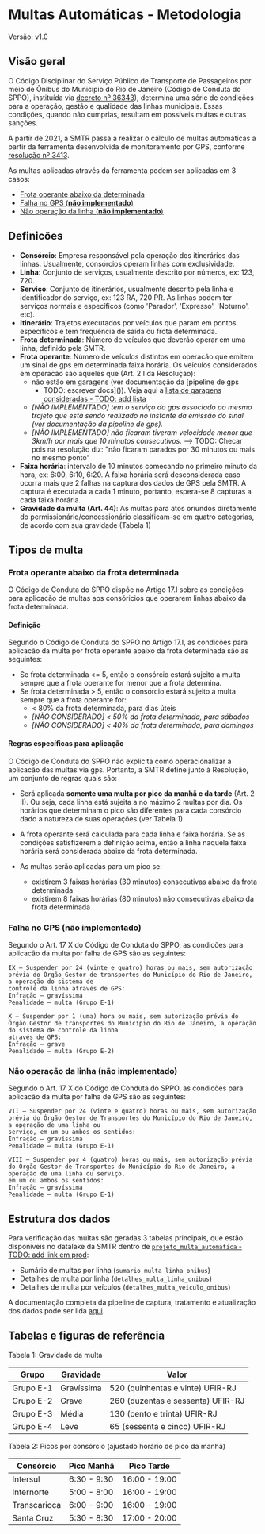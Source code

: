 # Multas Automáticas - Metodologia

Versão: v1.0

## Visão geral

O Código Disciplinar do Serviço Público de Transporte de Passageiros por
meio de Ônibus do Município do Rio de Janeiro (Código de Conduta do SPPO), instituída via [decreto nº
36343](https://doweb.rio.rj.gov.br/apifront/portal/edicoes/imprimir_materia/31457/1900)),
determina uma série de condições para a operação, gestão e qualidade das
linhas municipais. Essas condições, quando não cumprias, resultam em
possíveis multas e outras sanções.

A partir de 2021, a SMTR passa a realizar o cálculo de multas
automáticas a partir da ferramenta desenvolvida de monitoramento por GPS, conforme [resolução nº 3413](https://doweb.rio.rj.gov.br/apifront/portal/edicoes/imprimir_materia/738149/4986).

As multas aplicadas através da ferramenta podem ser aplicadas em 3 casos:

- [Frota operante abaixo da determinada](#frota-operante-abaixo-da-frota-determinada)
- [Falha no GPS (**não implementado**)](#falha-no-gps)
- [Não operação da linha (**não implementado**)](#nao-operacao-da-linha)

## Definicões

- **Consórcio**: Empresa responsável pela operação dos itinerários das linhas. Usualmente, consórcios operam linhas com exclusividade.
- **Linha**: Conjunto de serviços, usualmente descrito por números, ex: 123, 720.
- **Serviço**: Conjunto de itinerários, usualmente descrito pela linha e
  identificador do serviço, ex: 123 RA, 720 PR. As linhas podem ter
  serviços normais e específicos (como 'Parador', 'Expresso', 'Noturno',
  etc).
- **Itinerário**: Trajetos executados por veículos que param em pontos específicos e tem frequência de saída ou frota determinada.
- **Frota determinada**: Número de veículos que deverão operar em uma linha, definido pela SMTR.
- **Frota operante**: Número de veículos distintos em operacão que
  emitem um sinal de gps em determinada faixa horária. Os veículos
  considerados em operacão são aqueles que (Art. 2 I da Resolução):
    - não estão em garagens (ver documentação da [pipeline de gps
      - TODO: escrever docs]()). Veja aqui a [lista de garagens consideradas - TODO: add lista]()
    - *[NÃO IMPLEMENTADO] tem o serviço do gps associado ao mesmo trajeto que está sendo realizado no instante da emissão do sinal (ver documentação da pipeline de gps).*
    - *[NÃO IMPLEMENTADO] não ficaram tiveram velocidade menor que 3km/h
      por mais que 10 minutos consecutivos.* --> TODO: Checar pois na
      resolução diz: "não ficaram parados por 30 minutos ou mais no mesmo
      ponto"
- **Faixa horária**: intervalo de 10 minutos comecando no primeiro
  minuto da hora, ex: 6:00, 6:10, 6:20. A faixa horária será
  desconsiderada caso ocorra mais que 2 falhas na captura dos dados de
  GPS pela SMTR. A captura é executada a cada 1 minuto, portanto,
  espera-se 8 capturas a cada faixa horária.
- **Gravidade da multa (Art. 44)**: As multas para atos oriundos
  diretamente do permissionário/concessionário classificam-se em quatro
  categorias, de acordo com sua gravidade (Tabela 1)

## Tipos de multa

### Frota operante abaixo da frota determinada

O Código de Conduta do SPPO dispõe no Artigo 17.I sobre as condições para
aplicacão de multas aos consóricios que operarem linhas abaixo da frota
determinada.

#### Definição

Segundo o Código de Conduta do SPPO no Artigo 17.I, as condicões para
aplicacão da multa por frota operante abaixo da frota determinada são as seguintes:

- Se frota determinada <= 5, então o consórcio estará sujeito a multa sempre que a frota operante for menor que a frota determina.
- Se frota determinada > 5, então o consórcio estará sujeito a multa sempre que a frota operante for:
    - < 80% da frota determinada, para dias úteis
    - *[NÃO CONSIDERADO] < 50% da frota determinada, para sábados*
    - *[NÃO CONSIDERADO] < 40% da frota determinada, para domingos*
    
#### Regras específicas para aplicação

O Código de Conduta do SPPO não explicita como operacionalizar a
aplicacão das multas via gps. Portanto, a SMTR define junto à Resolução, um conjunto de regras quais são:

- Será aplicada **somente uma multa por pico da manhã e da tarde** (Art.
  2 II). Ou
   seja, cada linha está sujeita a no máximo 2 multas por dia. Os
   horários que determinam o pico são diferentes para cada consórcio
   dado a natureza de suas operações (ver Tabela 1)
- A frota operante será calculada para cada linha e faixa horária.
  Se as condições satisfizerem a definição acima, então a
  linha naquela faixa horária será considerada abaixo da frota
  determinada.

- As multas serão aplicadas para um pico se:
    - existirem 3 faixas horárias (30 minutos) consecutivas abaixo da frota determinada
    - existirem 8 faixas horárias (80 minutos) não consecutivas abaixo da frota determinada

### Falha no GPS (não implementado)

Segundo o Art. 17 X do Código de Conduta do SPPO, as condicões para
aplicacão da multa por falha de GPS são as seguintes:

```
IX – Suspender por 24 (vinte e quatro) horas ou mais, sem autorização prévia do Órgão Gestor de transportes do Município do Rio de Janeiro, a operação do sistema de
controle da linha através de GPS:
Infração – gravíssima
Penalidade – multa (Grupo E-1)

X – Suspender por 1 (uma) hora ou mais, sem autorização prévia do Órgão Gestor de transportes do Município do Rio de Janeiro, a operação do sistema de controle da linha
através de GPS:
Infração – grave
Penalidade – multa (Grupo E-2)
```

### Não operação da linha (não implementado)

Segundo o Art. 17 X do Código de Conduta do SPPO, as condicões para
aplicacão da multa por falha de GPS são as seguintes:

```
VII – Suspender por 24 (vinte e quatro) horas ou mais, sem autorização prévia do Órgão Gestor de Transportes do Município do Rio de Janeiro, a operação de uma linha ou
serviço, em um ou ambos os sentidos:
Infração – gravíssima
Penalidade – multa (Grupo E-1)

VIII – Suspender por 4 (quatro) horas ou mais, sem autorização prévia do Órgão Gestor de Transportes do Município do Rio de Janeiro, a operação de uma linha ou serviço,
em um ou ambos os sentidos:
Infração – gravíssima
Penalidade – multa (Grupo E-1)
```

## Estrutura dos dados

Para verificação das multas são geradas 3 tabelas principais, que estão
disponíveis no datalake da SMTR dentro de [`projeto_multa_automatica` -
TODO: add link em prod]():

- Sumário de multas por linha (`sumario_multa_linha_onibus`)
- Detalhes de multa por linha (`detalhes_multa_linha_onibus`)
- Detalhes de multa por veículos (`detalhes_multa_veiculo_onibus`)

A documentação completa da pipeline de captura, tratamento e atualização
dos dados pode ser lida [aqui](../infra/multas-automaticas.md).

## Tabelas e figuras de referência

Tabela 1: Gravidade da multa

| Grupo | Gravidade | Valor |
| ----- | --------- | ----- |
| Grupo E-1 | Gravíssima | 520 (quinhentas e vinte) UFIR-RJ |
| Grupo E-2 | Grave | 260 (duzentas e sessenta) UFIR-RJ |
| Grupo E-3 | Média | 130 (cento e trinta) UFIR-RJ |
| Grupo E-4 | Leve | 65 (sessenta e cinco) UFIR-RJ |

Tabela 2: Picos por consórcio (ajustado horário de pico da manhã)

| Consórcio    | Pico Manhã  | Pico Tarde    |
| ------------ | ----------- | ------------- |
| Intersul     | 6:30 - 9:30 | 16:00 - 19:00 |
| Internorte   | 5:00 - 8:00 | 16:00 - 19:00 |
| Transcarioca | 6:00 - 9:00 | 16:00 - 19:00 |
| Santa Cruz   | 5:30 - 8:30 | 17:00 - 20:00 |

<!-- ### Sumário de multas por linha

| Coluna | Descrição | 
| id_multa	| 
| linha	| 
| vista	| 
| consorcio	| 
| data	| 
| tipo_dia	| 
| pico	| 
| faixa_horaria	| 
| frota_servico	| 
| frota_minima	| 
| frota_aferida	| 
| porcentagem_frota	| 
| tipo_multa	| 
| artigo_multa	| 
| prioridade	|  -->